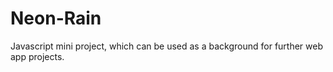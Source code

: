 # Neon-Rain

Javascript mini project, which can be used as a background for further web app projects.

